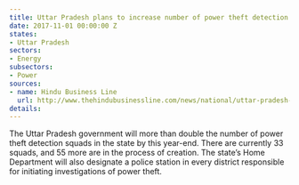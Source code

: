 ```yaml
---
title: Uttar Pradesh plans to increase number of power theft detection squads
date: 2017-11-01 00:00:00 Z
states:
- Uttar Pradesh
sectors:
- Energy
subsectors:
- Power
sources:
- name: Hindu Business Line
  url: http://www.thehindubusinessline.com/news/national/uttar-pradesh-plans-to-step-up-crackdown-on-power-theft/article9920206.ece
details: 
---
```


The Uttar Pradesh government will more than double the number of power theft detection squads in the state by this year-end. There are currently 33 squads, and 55 more are in the process of creation. The state’s Home Department will also designate a police station in every district responsible for initiating investigations of power theft. 
